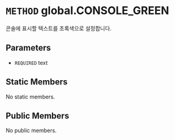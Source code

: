 # `METHOD` global.CONSOLE_GREEN
콘솔에 표시할 텍스트를 초록색으로 설정합니다.

## Parameters
* `REQUIRED` text 

## Static Members
No static members.

## Public Members
No public members.

